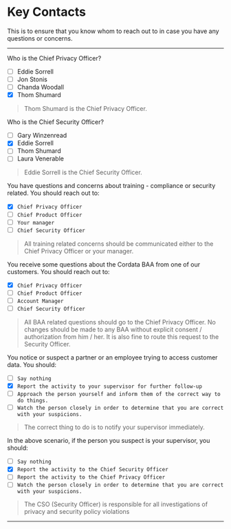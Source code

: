 # Key Contacts

This is to ensure that you know whom to reach out to in case you have any questions or concerns.

----
Who is the Chief Privacy Officer?
- [ ] Eddie Sorrell
- [ ] Jon Stonis
- [ ] Chanda Woodall
- [x] Thom Shumard

> Thom Shumard is the Chief Privacy Officer.

Who is the Chief Security Officer?
- [ ] Gary Winzenread
- [x] Eddie Sorrell
- [ ] Thom Shumard
- [ ] Laura Venerable

> Eddie Sorrell is the Chief Security Officer.



You have questions and concerns about training - compliance or security related. You should reach out to:
- [x] `Chief Privacy Officer`
- [ ] `Chief Product Officer`
- [ ] `Your manager`
- [ ] `Chief Security Officer`

> All training related concerns should be communicated either to the Chief Privacy Officer or your manager.


You receive some questions about the Cordata BAA from one of our customers. You should reach out to:

- [x] `Chief Privacy Officer`
- [ ] `Chief Product Officer`
- [ ] `Account Manager`
- [ ] `Chief Security Officer`

> All BAA related questions should go to the Chief Privacy Officer. No changes should be made to any BAA without explicit consent / authorization from him / her. It is also fine to route this request to the Security Officer.


You notice or suspect a partner or an employee trying to access customer data. You should:
- [ ] `Say nothing`
- [x] `Report the activity to your supervisor for further follow-up`
- [ ] `Approach the person yourself and inform them of the correct way to do things.`
- [ ] `Watch the person closely in order to determine that you are correct with your suspicions.`

> The correct thing to do is to notify your supervisor immediately.

In the above scenario, if the person you suspect is your supervisor, you should:
- [ ] `Say nothing`
- [x] `Report the activity to the Chief Security Officer`
- [ ] `Report the activity to the Chief Privacy Officer`
- [ ] `Watch the person closely in order to determine that you are correct with your suspicions.`

> The CSO (Security Officer) is responsible for all investigations of privacy and security policy violations

----
